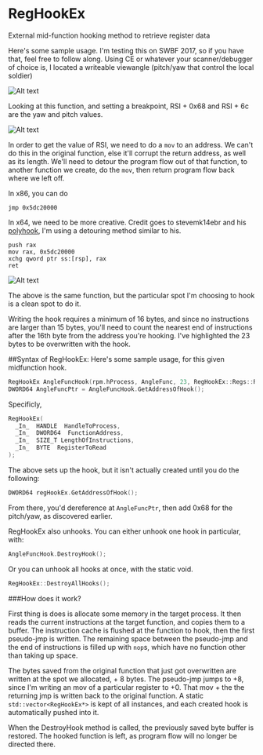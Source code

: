 # RegHookEx
External mid-function hooking method to retrieve register data


Here's some sample usage.  I'm testing this on SWBF 2017, so if you have that, feel free to follow along.
Using CE or whatever your scanner/debugger of choice is, I located a writeable viewangle (pitch/yaw that control the local soldier)

![Alt text](https://s18.postimg.org/qbwtabdx5/image.png "Function where viewangle is written")

Looking at this function, and setting a breakpoint, RSI + 0x68 and RSI + 6c are the yaw and pitch values.

![Alt text](https://s18.postimg.org/d7r8xy6jd/image.png "Another view with Reclass.NET")

In order to get the value of RSI, we need to do a `mov` to an address.  We can't do this in the original function, else it'll corrupt the return address, as well as its length.  We'll need to detour the program flow out of that function, to another function we create, do the `mov`, then return program flow back where we left off.

In x86, you can do
```Assembly
jmp 0x5dc20000
```

In x64, we need to be more creative.  Credit goes to stevemk14ebr and his [polyhook](https://github.com/stevemk14ebr/PolyHook), I'm using a detouring method similar to his.
```Assembly
push rax
mov rax, 0x5dc20000
xchg qword ptr ss:[rsp], rax
ret
```

![Alt text](https://s18.postimg.org/5gaiz5pgp/image.png )

The above is the same function, but the particular spot I'm choosing to hook is a clean spot to do it.

Writing the hook requires a minimum of 16 bytes, and since no instructions are larger than 15 bytes, you'll need to count the nearest end of instructions after the 16th byte from the address you're hooking.  I've highlighted the 23 bytes to be overwritten with the hook.

##Syntax of RegHookEx:
Here's some sample usage, for this given midfunction hook.
```c++
RegHookEx AngleFuncHook(rpm.hProcess, AngleFunc, 23, RegHookEx::Regs::RSI);
DWORD64 AngleFuncPtr = AngleFuncHook.GetAddressOfHook();
```
Specificly, 
```c++
RegHookEx(
  _In_  HANDLE  HandleToProcess,
  _In_  DWORD64  FunctionAddress,
  _In_  SIZE_T LengthOfInstructions,
  _In_  BYTE  RegisterToRead
);
```
The above sets up the hook, but it isn't actually created until you do the following:
```c++
DWORD64 regHookEx.GetAddressOfHook();
```
From there, you'd dereference at `AngleFuncPtr`, then add 0x68 for the pitch/yaw, as discovered earlier.

RegHookEx also unhooks.  You can either unhook one hook in particular, with:
```c++
AngleFuncHook.DestroyHook();
```
Or you can unhook all hooks at once, with the static void.
```c++
RegHookEx::DestroyAllHooks();
```

###How does it work?

First thing is does is allocate some memory in the target process.  It then reads the current instructions at the target function, and copies them to a buffer.  The instruction cache is flushed at the function to hook, then the first pseudo-jmp is written.  The remaining space between the pseudo-jmp and the end of instructions is filled up with `nop`s, which have no function other than taking up space.

The bytes saved from the original function that just got overwritten are written at the spot we allocated, + 8 bytes.  The pseudo-jmp jumps to +8, since I'm writing an mov of a particular register to +0.  That mov + the the returning jmp is written back to the original function.  A static `std::vector<RegHookEx*>` is kept of all instances, and each created hook is automatically pushed into it.

When the DestroyHook method is called, the previously saved byte buffer is restored.  The hooked function is left, as program flow will no longer be directed there.


